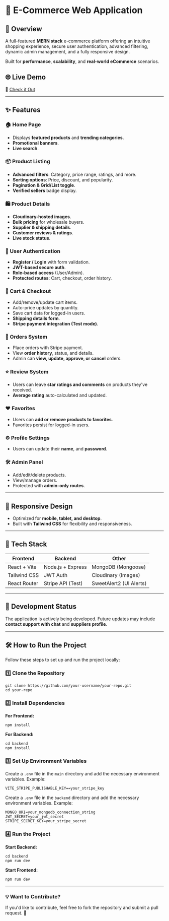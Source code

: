 # 🛒 E-Commerce Web Application

## 🚀 Overview
A full-featured **MERN stack** e-commerce platform offering an intuitive shopping experience, secure user authentication, advanced filtering, dynamic admin management, and a fully responsive design.  

Built for **performance**, **scalability**, and **real-world eCommerce** scenarios.

## 🌐 Live Demo  
🔗 [Check it Out](https://ecommerce-fullstack-website.vercel.app/)

---

## ✨ Features

### 🏠 Home Page
- Displays **featured products** and **trending categories**.
- **Promotional banners**.
- **Live search**.

### 📦 Product Listing
- **Advanced filters**: Category, price range, ratings, and more.
- **Sorting options**: Price, discount, and popularity.
- **Pagination & Grid/List toggle**.
- **Verified sellers** badge display.

### 🛍️ Product Details
- **Cloudinary-hosted images**.
- **Bulk pricing** for wholesale buyers.
- **Supplier & shipping details**.
- **Customer reviews & ratings**.
- **Live stock status**.

### 👤 User Authentication
- **Register / Login** with form validation.
- **JWT-based secure auth**.
- **Role-based access** (User/Admin).
- **Protected routes**: Cart, checkout, order history.

### 🛒 Cart & Checkout
- Add/remove/update cart items.
- Auto-price updates by quantity.
- Save cart data for logged-in users.
- **Shipping details form**.
- **Stripe payment integration (Test mode)**.

### 🧾 Orders System
- Place orders with Stripe payment.
- View **order history**, status, and details.
- Admin can **view, update, approve, or cancel** orders.

### ⭐ Review System
- Users can leave **star ratings and comments** on products they've received.
- **Average rating** auto-calculated and updated.

### ❤️ Favorites
- Users can **add or remove products to favorites**.
- Favorites persist for logged-in users.

### ⚙️ Profile Settings
- Users can update their **name**, and **password**.

### 🛠️ Admin Panel
- Add/edit/delete products.
- View/manage orders.
- Protected with **admin-only routes**.

---

## 📱 Responsive Design
- Optimized for **mobile, tablet, and desktop**.
- Built with **Tailwind CSS** for flexibility and responsiveness.

---

## 🧰 Tech Stack

| Frontend       | Backend         | Other         |
|----------------|------------------|----------------|
| React + Vite   | Node.js + Express | MongoDB (Mongoose) |
| Tailwind CSS   | JWT Auth          | Cloudinary (Images) |
| React Router   | Stripe API (Test) | SweetAlert2 (UI Alerts) |

---

## 🔧 Development Status
The application is actively being developed. Future updates may include **contact support with chat** and **suppliers profile**.

---

## 🛠 How to Run the Project

Follow these steps to set up and run the project locally:

### 1️⃣ Clone the Repository
```
git clone https://github.com/your-username/your-repo.git
cd your-repo
```

### 2️⃣ Install Dependencies  
**For Frontend:**
```
npm install
```

**For Backend:**
```
cd backend
npm install
```

### 3️⃣ Set Up Environment Variables  
Create a `.env` file in the `main` directory and add the necessary environment variables. Example:
```
VITE_STRIPE_PUBLISHABLE_KEY==your_stripe_key
```

Create a `.env` file in the `backend` directory and add the necessary environment variables. Example:
```
MONGO_URI=your_mongodb_connection_string
JWT_SECRET=your_jwt_secret
STRIPE_SECRET_KEY=your_stripe_secret
```

### 4️⃣ Run the Project  
**Start Backend:**
```
cd backend
npm run dev
```

**Start Frontend:**
```
npm run dev
```

---

### 💡 Want to Contribute?
If you'd like to contribute, feel free to fork the repository and submit a pull request. 🚀
